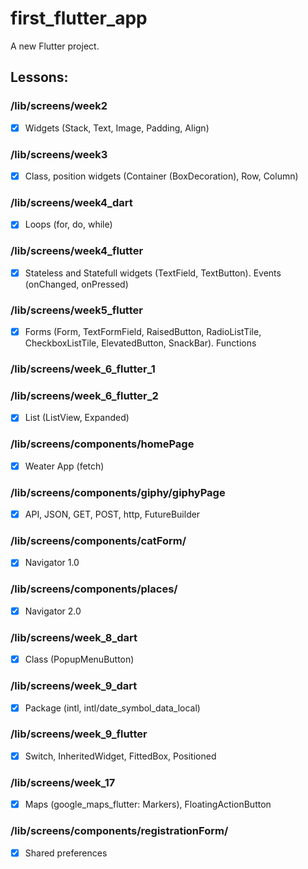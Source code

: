 # first_flutter_app

A new Flutter project.

## Lessons:

### /lib/screens/week2
- [x] Widgets (Stack, Text, Image, Padding, Align)

### /lib/screens/week3
- [x] Class, position widgets (Container (BoxDecoration), Row, Column)

### /lib/screens/week4_dart
- [x] Loops (for, do, while)

### /lib/screens/week4_flutter 
- [x] Stateless and Statefull widgets (TextField, TextButton). Events (onChanged, onPressed)

### /lib/screens/week5_flutter 
- [x] Forms (Form, TextFormField, RaisedButton, RadioListTile, CheckboxListTile, ElevatedButton, SnackBar). Functions

### /lib/screens/week_6_flutter_1
### /lib/screens/week_6_flutter_2
- [x] List (ListView, Expanded)

### /lib/screens/components/homePage
- [x] Weater App (fetch)

### /lib/screens/components/giphy/giphyPage
- [x] API, JSON, GET, POST, http, FutureBuilder

### /lib/screens/components/catForm/
- [x] Navigator 1.0

### /lib/screens/components/places/
- [x] Navigator 2.0

### /lib/screens/week_8_dart
- [x] Class (PopupMenuButton)

### /lib/screens/week_9_dart
- [x] Package (intl, intl/date_symbol_data_local)

### /lib/screens/week_9_flutter
- [x] Switch, InheritedWidget, FittedBox, Positioned

### /lib/screens/week_17
- [x] Maps (google_maps_flutter: Markers), FloatingActionButton

### /lib/screens/components/registrationForm/
- [x] Shared preferences
